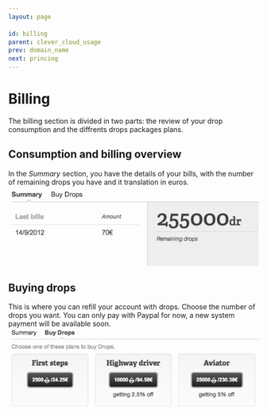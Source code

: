 ```yaml
---
layout: page

id: billing
parent: clever_cloud_usage
prev: domain_name
next: princing
---
```

# Billing

The billing section is divided in two parts: the review of your drop consumption and the diffrents drops packages plans.
## Consumption and billing overview
In the *Summary* section, you have the details of your bills, with the number of remaining drops you have and it translation in euros.  
<img class="thumbnail img_doc" src="/img/bills.png">


## Buying drops

This is where you can refill your account with drops. Choose the number of drops you want.
You can only pay with Paypal for now, a new system payment will be available soon.  
<img class="thumbnail img_doc" src="/img/bills2.png">

